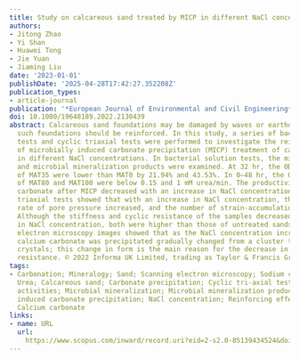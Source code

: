```yaml
---
title: Study on calcareous sand treated by MICP in different NaCl concentrations
authors:
- Jitong Zhao
- Yi Shan
- Huawei Tong
- Jie Yuan
- Jiaming Liu
date: '2023-01-01'
publishDate: '2025-04-28T17:42:27.352208Z'
publication_types:
- article-journal
publication: '*European Journal of Environmental and Civil Engineering*'
doi: 10.1080/19648189.2022.2130439
abstract: Calcareous sand foundations may be damaged by waves or earthquakes. Therefore,
  such foundations should be reinforced. In this study, a series of bacterial solution
  tests and cyclic triaxial tests were performed to investigate the reinforcing effect
  of microbially induced carbonate precipitation (MICP) treatment of calcareous sand
  in different NaCl concentrations. In bacterial solution tests, the microbial activity
  and microbial mineralization products were examined. At 32 hr, the OD600 and urease
  of MAT35 were lower than MAT0 by 21.94% and 43.53%. In 0–48 hr, the OD600 and activity
  of MAT80 and MAT100 were below 0.15 and 1 mM urea/min. The productivity of calcium
  carbonate after MICP decreased with an increase in NaCl concentration. The cyclic
  triaxial tests showed that with an increase in NaCl concentration, the accumulation
  rate of pore pressure increased, and the number of strain-accumulation cycles decreased.
  Although the stiffness and cyclic resistance of the samples decreased with an increase
  in NaCl concentration, both were higher than those of untreated sands. Scanning
  electron microscopy images showed that as the NaCl concentration increased, the
  calcium carbonate was precipitated gradually changed from a cluster to individual
  crystals; this change in form is the main reason for the decrease in liquefaction
  resistance. © 2022 Informa UK Limited, trading as Taylor & Francis Group.
tags:
- Carbonation; Mineralogy; Sand; Scanning electron microscopy; Sodium chloride; Testing;
  Urea; Calcareous sand; Carbonate precipitation; Cyclic tri-axial tests; Microbial
  activities; Microbial mineralization; Microbial mineralization product; Microbially
  induced carbonate precipitation; NaCl concentration; Reinforcing effects; Sand foundation;
  Calcium carbonate
links:
- name: URL
  url: 
    https://www.scopus.com/inward/record.uri?eid=2-s2.0-85139434524&doi=10.1080%2f19648189.2022.2130439&partnerID=40&md5=335a9b988cf692ea0ec4973a999939de
---
```

